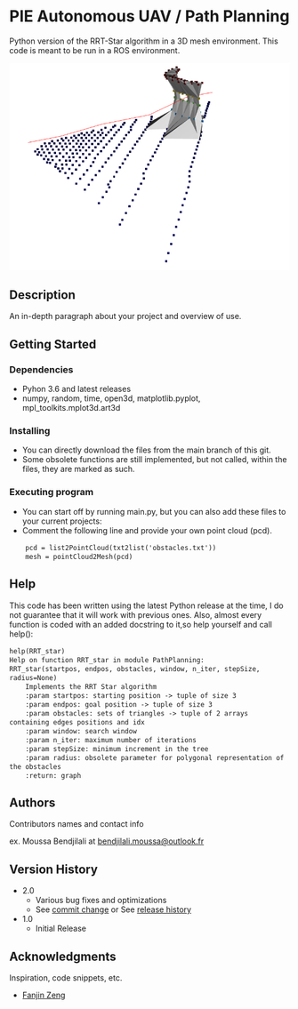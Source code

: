 # PIE Autonomous UAV / Path Planning

Python version of the RRT-Star algorithm in a 3D mesh environment. This code is meant to be run in a ROS environment. 

	
![image](https://github.com/mbendjilali/PIE/blob/main/pointcloud2.png)

## Description

An in-depth paragraph about your project and overview of use.

## Getting Started

### Dependencies

* Pyhon 3.6 and latest releases
* numpy, random, time, open3d, matplotlib.pyplot, mpl_toolkits.mplot3d.art3d

### Installing

* You can directly download the files from the main branch of this git.
* Some obsolete functions are still implemented, but not called, within the files, they are marked as such.

### Executing program

* You can start off by running main.py, but you can also add these files to your current projects:
* Comment the following line and provide your own point cloud (pcd).
```
    pcd = list2PointCloud(txt2list('obstacles.txt'))
    mesh = pointCloud2Mesh(pcd)
```

## Help

This code has been written using the latest Python release at the time, I do not guarantee that it will work with previous ones. Also, almost every function is coded with an added docstring to it,so help yourself and call help():
```
help(RRT_star)
Help on function RRT_star in module PathPlanning:
RRT_star(startpos, endpos, obstacles, window, n_iter, stepSize, radius=None)
    Implements the RRT Star algorithm
    :param startpos: starting position -> tuple of size 3
    :param endpos: goal position -> tuple of size 3
    :param obstacles: sets of triangles -> tuple of 2 arrays containing edges positions and idx
    :param window: search window
    :param n_iter: maximum number of iterations
    :param stepSize: minimum increment in the tree
    :param radius: obsolete parameter for polygonal representation of the obstacles
    :return: graph
```

## Authors

Contributors names and contact info

ex. Moussa Bendjilali at bendjilali.moussa@outlook.fr


## Version History

* 2.0
    * Various bug fixes and optimizations
    * See [commit change]() or See [release history]()
* 1.0
    * Initial Release


## Acknowledgments

Inspiration, code snippets, etc.
* [Fanjin Zeng](https://gist.github.com/Fnjn/58e5eaa27a3dc004c3526ea82a92de80)

